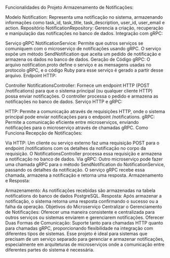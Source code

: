Funcionalidades do Projeto
Armazenamento de Notificações:

Modelo Notification: Representa uma notificação no sistema, armazenando informações como task_id, task_title, task_description, user_id, user_email e action.
Repositório NotificationRepository: Gerencia a criação, recuperação e manipulação das notificações no banco de dados.
Integração com gRPC:

Serviço gRPC NotificationService: Permite que outros serviços se comuniquem com o microserviço de notificações usando gRPC. O serviço expõe um método SendNotification que aceita um pedido de notificação e armazena os dados no banco de dados.
Geração de Código gRPC: O arquivo notification.proto define o serviço e as mensagens usadas no protocolo gRPC, e o código Ruby para esse serviço é gerado a partir desse arquivo.
Endpoint HTTP:

Controller NotificationsController: Fornece um endpoint HTTP (POST /notifications) para que o sistema principal (ou qualquer cliente HTTP) possa enviar notificações. O controller processa o pedido e armazena as notificações no banco de dados.
Serviço HTTP e gRPC:

HTTP: Permite a comunicação através de requisições HTTP, onde o sistema principal pode enviar notificações para o endpoint /notifications.
gRPC: Permite a comunicação eficiente entre microserviços, enviando notificações para o microserviço através de chamadas gRPC.
Como Funciona
Recepção de Notificações:

Via HTTP: Um cliente ou serviço externo faz uma requisição POST para o endpoint /notifications com os detalhes da notificação no corpo da requisição. O NotificationsController processa essa requisição e armazena a notificação no banco de dados.
Via gRPC: Outro microserviço pode fazer uma chamada gRPC para o método SendNotification do NotificationService, passando os detalhes da notificação. O serviço gRPC recebe essa chamada, armazena a notificação e retorna uma resposta.
Armazenamento e Resposta:

Armazenamento: As notificações recebidas são armazenadas na tabela notifications do banco de dados PostgreSQL.
Resposta: Após armazenar a notificação, o sistema retorna uma resposta confirmando o sucesso ou a falha da operação.
Objetivos do Microserviço
Centralizar o Gerenciamento de Notificações: Oferecer uma maneira consistente e centralizada para outros serviços ou sistemas enviarem e gerenciarem notificações.
Oferecer Duas Formas de Comunicação: Suporte tanto para chamadas HTTP quanto para chamadas gRPC, proporcionando flexibilidade na integração com diferentes tipos de sistemas.
Esse projeto é ideal para sistemas que precisam de um serviço separado para gerenciar e armazenar notificações, especialmente em arquiteturas de microserviços onde a comunicação entre diferentes partes do sistema é necessária.
